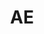 ---
published:  false
post_id:    2018-03-AE
title:      AE
date_start: 2018-03-04
date_end:   2018-03-10
cover_idx:  0
cover_meta: Dubai
images:
  - ext:    00.jpg
    width:  2400
    height: 1800
    meta:   Dubai
tags:
  - Middle East
---